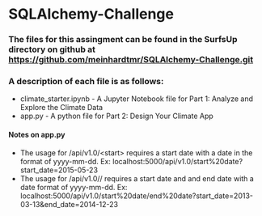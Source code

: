 # SQLAlchemy-Challenge

### The files for this assingment can be found in the SurfsUp directory on github at https://github.com/meinhardtmr/SQLAlchemy-Challenge.git 

### A description of each file is as follows:
- climate_starter.ipynb - A Jupyter Notebook file for Part 1: Analyze and Explore the Climate Data
- app.py - A python file for Part 2: Design Your Climate App
#### Notes on app.py
  - The usage for /api/v1.0/\<start> requires a start date with a date in the format of yyyy-mm-dd. Ex: localhost:5000/api/v1.0/start%20date?start_date=2015-05-23
  - The usage for /api/v1.0/<start>/<end> requires a start date and and end date with a date format of yyyy-mm-dd. 
    Ex: localhost:5000/api/v1.0/start%20date/end%20date?start_date=2013-03-13&end_date=2014-12-23
